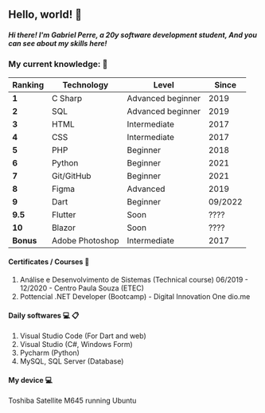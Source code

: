 ## Hello, world! 👋

##### Hi there! I'm Gabriel Perre, a 20y software development student, And you can see about my skills here!

### My current knowledge: :briefcase:	

| Ranking | Technology | Level | Since |
| --- | --- | --- | --- |
| **1** | C Sharp | Advanced beginner| 2019 |
| **2** | SQL | Advanced beginner | 2019 |
| **3** | HTML | Intermediate | 2017 |
| **4** | CSS | Intermediate | 2017 |
| **5** | PHP | Beginner | 2018 |
| **6** | Python | Beginner | 2021 |
| **7** | Git/GitHub | Beginner | 2021 |
| **8** | Figma | Advanced | 2019 |
| **9** | Dart | Beginner | 09/2022 |
| **9.5** | Flutter | Soon | ???? |
| **10** | Blazor | Soon | ???? |
| **Bonus** | Adobe Photoshop| Intermediate | 2017 |

#### Certificates / Courses :file_folder:	
  1. Análise e Desenvolvimento de Sistemas (Technical course) 06/2019 - 12/2020
    - Centro Paula Souza (ETEC)
  2. Pottencial .NET Developer (Bootcamp)
    - Digital Innovation One dio.me
    
#### Daily softwares :computer: :clipboard:	
  1. Visual Studio Code (For Dart and web)
  2. Visual Studio (C#, Windows Form)
  3. Pycharm (Python)
  4. MySQL, SQL Server (Database)
    
 #### My device :computer:
  Toshiba Satellite M645 running Ubuntu
